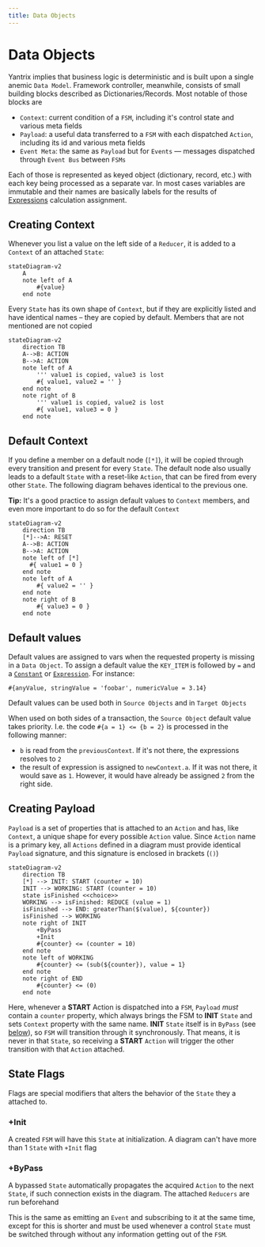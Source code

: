 ```yaml
---
title: Data Objects
---
```


# Data Objects

Yantrix implies that business logic is deterministic and is built upon a single anemic `Data Model`. Framework controller, meanwhile, consists of small building blocks described as Dictionaries/Records. Most notable of those blocks
are

- `Context`: current condition of a `FSM`, including it's control state and various meta fields
- `Payload`: a useful data transferred to a `FSM` with each dispatched `Action`, including its id and various meta
  fields
- `Event Meta`: the same as `Payload` but for `Events` &mdash; messages dispatched through `Event Bus` between `FSMs`

Each of those is represented as keyed object (dictionary, record, etc.) with each key being processed as a separate var.
In most cases variables are immutable and their names are basically labels for the results
of [Expressions](130_expressions.html) calculation assignment.

## Creating Context

Whenever you list a value on the left side of a `Reducer`, it is added to a `Context` of an attached `State`:

```mermaid
stateDiagram-v2
    A
    note left of A
        #{value}
    end note
```

Every `State` has its own shape of `Context`, but if they are explicitly listed and have identical names &ndash; they are copied by default. Members that are not mentioned are not copied
```mermaid
stateDiagram-v2
    direction TB
    A-->B: ACTION
    B-->A: ACTION
    note left of A
        ''' value1 is copied, value3 is lost
        #{ value1, value2 = '' }
    end note
    note right of B
        ''' value1 is copied, value2 is lost 
        #{ value1, value3 = 0 }
    end note
```

## Default Context

If you define a member on a default node (`[*]`), it will be copied through every transition and present for every `State`. The default node also usually leads to a default `State` with a reset-like `Action`, that can be fired from every other `State`. The following diagram behaves identical to the previous one.

**Tip:** It's a good practice to assign default values to `Context` members, and even more important to do so for the default `Context`

```mermaid
stateDiagram-v2
    direction TB
    [*]-->A: RESET
    A-->B: ACTION
    B-->A: ACTION
    note left of [*]
      #{ value1 = 0 }
    end note
    note left of A
        #{ value2 = '' }
    end note
    note right of B
        #{ value3 = 0 }
    end note
```


## Default values

Default values are assigned to vars when the requested property is missing in a `Data Object`. To assign a default value
the `KEY_ITEM` is followed by `=` and a [`Constant`](constants.html) or [`Expression`](expressions.html). For instance:

```
#{anyValue, stringValue = 'foobar', numericValue = 3.14}
```

Default values can be used both in `Source Objects` and in `Target Objects`

When used on both sides of a transaction, the `Source Object` default value takes priority. I.e. the
code `#{a = 1} <= {b = 2}` is processed in the following manner:

- `b` is read from the `previousContext`. If it's not there, the expressions resolves to `2`
- the result of expression is assigned to `newContext.a`. If it was not there, it would save as `1`. However, it would
  have already be assigned `2` from the right side.

## Creating Payload

`Payload` is a set of properties that is attached to an `Action` and has, like `Context`, a unique shape for every possible `Action` value. Since `Action` name is a primary key, all `Actions` defined in a diagram must provide identical `Payload` signature, and this signature is enclosed in brackets (`()`)

```mermaid
stateDiagram-v2
    direction TB
    [*] --> INIT: START (counter = 10)
    INIT --> WORKING: START (counter = 10)
    state isFinished <<choice>>
    WORKING --> isFinished: REDUCE (value = 1)
    isFinished --> END: greaterThan($(value), ${counter})
    isFinished --> WORKING
    note right of INIT
        +ByPass
        +Init
        #{counter} <= (counter = 10)
    end note
    note left of WORKING
        #{counter} <= (sub(${counter}), value = 1}
    end note
    note right of END
        #{counter} <= (0)
    end note
```

Here, whenever a **START** Action is dispatched into a `FSM`, `Payload` _must_ contain a `counter` property, which always brings the FSM to **INIT** `State` and sets `Context` property with the same name. **INIT** `State` itself is in `ByPass` (see [below](#bypass)), so `FSM` will transition through it synchronously. That means, it is never in that `State`, so receiving a **START** `Action` will trigger the other transition with that `Action` attached.  

## State Flags

Flags are special modifiers that alters the behavior of the `State` they a attached to.

### +Init

A created `FSM` will have this `State` at initialization. A diagram can't have more than 1 `State` with `+Init` flag

### +ByPass

A bypassed `State` automatically propagates the acquired `Action` to the next `State`, if such connection exists in the diagram. The attached `Reducers` are run beforehand

This is the same as emitting an `Event` and subscribing to it at the same time, except for this is shorter and must be used whenever a control `State` must be switched through without any information getting out of the `FSM`. 

